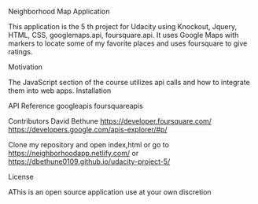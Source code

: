 Neighborhood Map Application

This application is the 5 th project for Udacity using Knockout, Jquery, HTML, CSS, googlemaps.api, foursquare.api.
It uses Google Maps with markers to locate some of my favorite places and uses foursquare to give ratings.


Motivation

The JavaScript section of the course utilizes api calls and how to integrate them into web apps.
Installation



API Reference
googleapis
foursquareapis



Contributors
David Bethune
https://developer.foursquare.com/
https://developers.google.com/apis-explorer/#p/


Clone my repository and open index,html or go to https://neighborhoodapp.netlify.com/
or https://dbethune0109.github.io/udacity-project-5/

License

AThis is an open source application use at your own discretion
